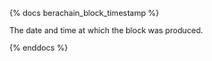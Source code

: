 {% docs berachain_block_timestamp %}

The date and time at which the block was produced.  

{% enddocs %}
